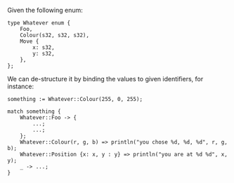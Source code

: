 Given the following enum:

```
type Whatever enum {
    Foo,
    Colour(s32, s32, s32),
    Move {
        x: s32,
        y: s32,
    },
};
```

We can de-structure it by binding the values to given identifiers, for instance:

```
something := Whatever::Colour(255, 0, 255);

match something {
    Whatever::Foo -> {
        ...;
        ...;
    };
    Whatever::Colour(r, g, b) => println("you chose %d, %d, %d", r, g, b);
    Whatever::Position {x: x, y : y} => println("you are at %d %d", x, y);
    _ -> ...;
}
```
